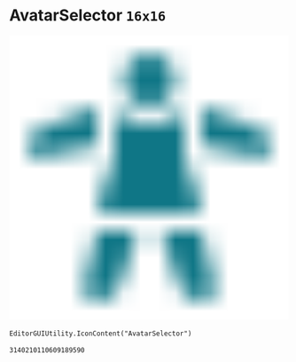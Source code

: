 # AvatarSelector `16x16`
<img src="/img/AvatarSelector.png" width=512 height=512>

``` CSharp
EditorGUIUtility.IconContent("AvatarSelector")
```
```
3140210110609189590
```
